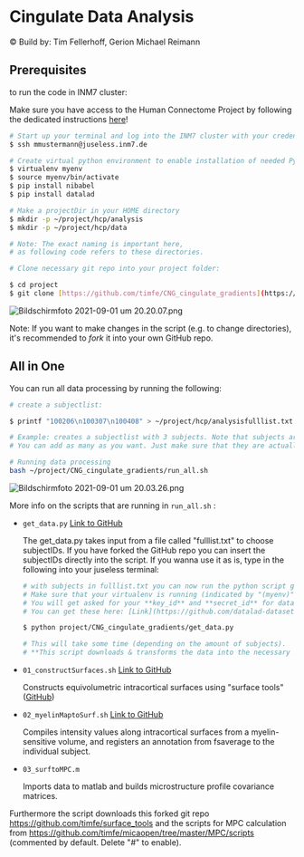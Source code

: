 # Cingulate Data Analysis

© Build by: Tim Fellerhoff, Gerion Michael Reimann

## Prerequisites

to run the code in INM7 cluster:

Make sure you have access to the Human Connectome Project by following the dedicated instructions [here](https://github.com/datalad-datasets/human-connectome-project-openaccess)!

```bash
# Start up your terminal and log into the INM7 cluster with your credentials:
$ ssh mmustermann@juseless.inm7.de

# Create virtual python environment to enable installation of needed Python packages:
$ virtualenv myenv
$ source myenv/bin/activate
$ pip install nibabel
$ pip install datalad
```

```bash
# Make a projectDir in your HOME directory
$ mkdir -p ~/project/hcp/analysis
$ mkdir -p ~/project/hcp/data

# Note: The exact naming is important here, 
# as following code refers to these directories.
```

```bash
# Clone necessary git repo into your project folder:

$ cd project
$ git clone [https://github.com/timfe/CNG_cingulate_gradients](https://github.com/timfe/CNG_cingulate_gradients)
```

![Bildschirmfoto 2021-09-01 um 20.20.07.png](Cingulate%20Data%20Analysis%20143b9ec95bbb434592c60f7beb19edd7/Bildschirmfoto_2021-09-01_um_20.20.07.png)

Note: If you want to make changes in the script (e.g. to change directories), it's recommended to *fork* it into your own GitHub repo.

## All in One

You can run all data processing by running the following:

```bash
# create a subjectlist:

$ printf "100206\n100307\n100408" > ~/project/hcp/analysisfulllist.txt

# Example: creates a subjectlist with 3 subjects. Note that subjects are separated by a newline \n. 
# You can add as many as you want. Just make sure that they are actually apparent in the dataset.
```

```bash
# Running data processing
bash ~/project/CNG_cingulate_gradients/run_all.sh
```

![Bildschirmfoto 2021-09-01 um 20.03.26.png](Cingulate%20Data%20Analysis%20143b9ec95bbb434592c60f7beb19edd7/Bildschirmfoto_2021-09-01_um_20.03.26.png)

More info on the scripts that are running in `run_all.sh` :

- `get_data.py` [Link to GitHub](https://github.com/timfe/CNG_cingulate_gradients/blob/main/get_data.py)

    The get_data.py takes input from a file called "fulllist.txt" to choose subjectIDs. If you have forked the GitHub repo you can insert the subjectIDs directly into the script. If you wanna use it as is, type in the following into your juseless terminal:

    ```bash
    # with subjects in fulllist.txt you can now run the python script get_data.py:
    # Make sure that your virtualenv is running (indicated by "(myenv)" in your terminal).
    # You will get asked for your **key_id** and **secret_id** for data access and retrieval of the HCP.
    # You can get these here: [Link](https://github.com/datalad-datasets/human-connectome-project-openaccess)

    $ python project/CNG_cingulate_gradients/get_data.py

    # This will take some time (depending on the amount of subjects).
    # **This script downloads & transforms the data into the necessary BIDS structure.**
    ```

- `01_constructSurfaces.sh` [Link to GitHub](https://github.com/timfe/CNG_cingulate_gradients/blob/main/mpc_scripts/01_constructSurfaces.sh)

    Constructs equivolumetric intracortical surfaces using "surface tools" ([GitHub](https://github.com/kwagstyl/surface_tools))

- `02_myelinMaptoSurf.sh` [Link to GitHub](https://github.com/timfe/CNG_cingulate_gradients/blob/main/mpc_scripts/02_myelinMaptoSurf.sh)

    Compiles intensity values 
    along intracortical surfaces from a myelin-sensitive volume, and 
    registers an annotation from fsaverage to the individual subject.

- `03_surftoMPC.m`

    Imports data to matlab and builds 
    microstructure profile covariance matrices.


Furthermore the script downloads this forked git repo https://github.com/timfe/surface_tools and the scripts for MPC calculation from https://github.com/timfe/micaopen/tree/master/MPC/scripts (commented by default. Delete "#" to enable).


